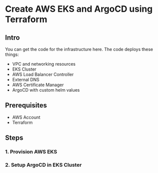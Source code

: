 # Create AWS EKS and ArgoCD using Terraform

## Intro
You can get the code for the infrastructure here. The code deploys these things:

- VPC and networking resources
- EKS Cluster
- AWS Load Balancer Controller
- External DNS
- AWS Certificate Manager
- ArgoCD with custom helm values

## Prerequisites
- AWS Account
- Terraform

## Steps

### 1. Provision AWS EKS

### 2. Setup ArgoCD in EKS Cluster